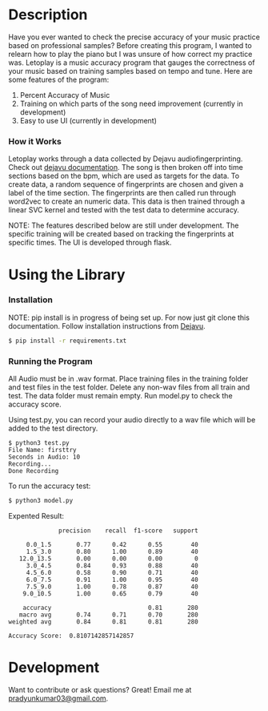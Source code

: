 # Description
Have you ever wanted to check the precise accuracy of your music practice based on professional samples? Before creating this program, I wanted to relearn how to play the piano but I was unsure of how correct my practice was. Letoplay is a music accuracy program that gauges the correctness of your music based on training samples based on tempo and tune. Here are some features of the program:

1. Percent Accuracy of Music
2. Training on which parts of the song need improvement (currently in development)
3. Easy to use UI (currently in development)


### How it Works

Letoplay works through a data collected by Dejavu audiofingerprinting. Check out [dejavu documentation](https://github.com/worldveil/dejavu). The song is then broken off into time sections based on the bpm, which are used as targets for the data. To create data, a random sequence of fingerprints are chosen and given a label of the time section. The fingerprints are then called run through word2vec to create an numeric data. This data is then trained through a linear SVC kernel and tested with the test data to determine accuracy. 

NOTE: The features described below are still under development.
The specific training will be created based on tracking the fingerprints at specific times. The UI is developed through flask.


# Using the Library

### Installation
NOTE: pip install is in progress of being set up. For now just git clone this documentation. Follow installation instructions from [Dejavu](https://github.com/worldveil/dejavu).

```sh
$ pip install -r requirements.txt
```
### Running the Program

All Audio must be in .wav format. Place training files in the training folder and test files in the test folder. Delete any non-wav files from all train and test. The data folder must remain empty. Run model.py to check the accuracy score.

Using test.py, you can record your audio directly to a wav file which will be added to the test directory.

```
$ python3 test.py
File Name: firsttry
Seconds in Audio: 10
Recording...
Done Recording
```

To run the accuracy test:

```sh
$ python3 model.py
```

Expented Result:

```
              precision    recall  f1-score   support

     0.0_1.5       0.77      0.42      0.55        40
     1.5_3.0       0.80      1.00      0.89        40
   12.0_13.5       0.00      0.00      0.00         0
     3.0_4.5       0.84      0.93      0.88        40
     4.5_6.0       0.58      0.90      0.71        40
     6.0_7.5       0.91      1.00      0.95        40
     7.5_9.0       1.00      0.78      0.87        40
    9.0_10.5       1.00      0.65      0.79        40

    accuracy                           0.81       280
   macro avg       0.74      0.71      0.70       280
weighted avg       0.84      0.81      0.81       280

Accuracy Score:  0.8107142857142857
```

# Development

Want to contribute or ask questions? Great! Email me at pradyunkumar03@gmail.com.
